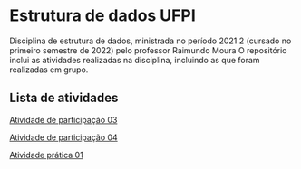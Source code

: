 # Estrutura de dados UFPI
 Disciplina de estrutura de dados, ministrada no período 2021.2 (cursado no primeiro semestre de 2022) pelo professor Raimundo Moura
 O repositório inclui as atividades realizadas na disciplina, incluindo as que foram realizadas em grupo.
## Lista de atividades
[Atividade de participação 03](src/ap03)  

[Atividade de participação 04](src/ap04)

[Atividade prática 01](src/ap05)
